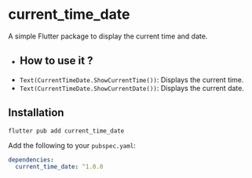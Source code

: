 # current_time_date

A simple Flutter package to display the current time and date.

- 
  ## How to use it ?
- `Text(CurrentTimeDate.ShowCurrentTime())`: Displays the current time.
- `Text(CurrentTimeDate.ShowCurrentDate())`: Displays the current date.

## Installation

`flutter pub add current_time_date`

Add the following to your `pubspec.yaml`:
```yaml
dependencies:
  current_time_date: ^1.0.0
